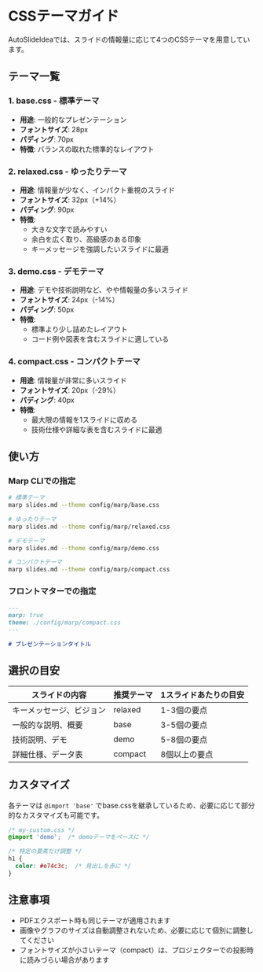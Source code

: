 # CSSテーマガイド

AutoSlideIdeaでは、スライドの情報量に応じて4つのCSSテーマを用意しています。

## テーマ一覧

### 1. **base.css** - 標準テーマ
- **用途**: 一般的なプレゼンテーション
- **フォントサイズ**: 28px
- **パディング**: 70px
- **特徴**: バランスの取れた標準的なレイアウト

### 2. **relaxed.css** - ゆったりテーマ
- **用途**: 情報量が少なく、インパクト重視のスライド
- **フォントサイズ**: 32px（+14%）
- **パディング**: 90px
- **特徴**: 
  - 大きな文字で読みやすい
  - 余白を広く取り、高級感のある印象
  - キーメッセージを強調したいスライドに最適

### 3. **demo.css** - デモテーマ
- **用途**: デモや技術説明など、やや情報量の多いスライド
- **フォントサイズ**: 24px（-14%）
- **パディング**: 50px
- **特徴**:
  - 標準より少し詰めたレイアウト
  - コード例や図表を含むスライドに適している

### 4. **compact.css** - コンパクトテーマ
- **用途**: 情報量が非常に多いスライド
- **フォントサイズ**: 20px（-29%）
- **パディング**: 40px
- **特徴**:
  - 最大限の情報を1スライドに収める
  - 技術仕様や詳細な表を含むスライドに最適

## 使い方

### Marp CLIでの指定

```bash
# 標準テーマ
marp slides.md --theme config/marp/base.css

# ゆったりテーマ
marp slides.md --theme config/marp/relaxed.css

# デモテーマ
marp slides.md --theme config/marp/demo.css

# コンパクトテーマ
marp slides.md --theme config/marp/compact.css
```

### フロントマターでの指定

```markdown
---
marp: true
theme: ./config/marp/compact.css
---

# プレゼンテーションタイトル
```

## 選択の目安

| スライドの内容 | 推奨テーマ | 1スライドあたりの目安 |
|---------------|-----------|---------------------|
| キーメッセージ、ビジョン | relaxed | 1-3個の要点 |
| 一般的な説明、概要 | base | 3-5個の要点 |
| 技術説明、デモ | demo | 5-8個の要点 |
| 詳細仕様、データ表 | compact | 8個以上の要点 |

## カスタマイズ

各テーマは `@import 'base'` でbase.cssを継承しているため、必要に応じて部分的なカスタマイズも可能です。

```css
/* my-custom.css */
@import 'demo';  /* demoテーマをベースに */

/* 特定の要素だけ調整 */
h1 {
  color: #e74c3c;  /* 見出しを赤に */
}
```

## 注意事項

- PDFエクスポート時も同じテーマが適用されます
- 画像やグラフのサイズは自動調整されないため、必要に応じて個別に調整してください
- フォントサイズが小さいテーマ（compact）は、プロジェクターでの投影時に読みづらい場合があります